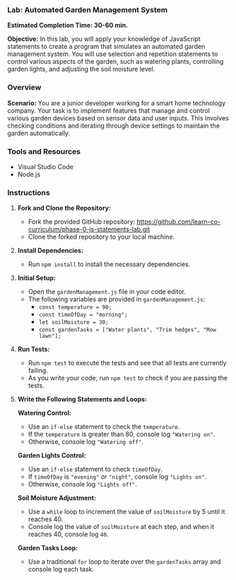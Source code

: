 ### Lab: Automated Garden Management System

**Estimated Completion Time: 30-60 min.**

**Objective:**
In this lab, you will apply your knowledge of JavaScript statements to create a program that simulates an automated garden management system. You will use selection and repetition statements to control various aspects of the garden, such as watering plants, controlling garden lights, and adjusting the soil moisture level.

### Overview

**Scenario:**
You are a junior developer working for a smart home technology company. Your task is to implement features that manage and control various garden devices based on sensor data and user inputs. This involves checking conditions and iterating through device settings to maintain the garden automatically.

### Tools and Resources

- Visual Studio Code
- Node.js 

### Instructions

1. **Fork and Clone the Repository:**
   - Fork the provided GitHub repository: https://github.com/learn-co-curriculum/phase-0-js-statements-lab.git
   - Clone the forked repository to your local machine.

2. **Install Dependencies:**
   - Run `npm install` to install the necessary dependencies.

3. **Initial Setup:**
   - Open the `gardenManagement.js` file in your code editor.
   - The following variables are provided in `gardenManagement.js`:
     - `const temperature = 90;`
     - `const timeOfDay = "morning";`
     - `let soilMoisture = 30;`
     - `const gardenTasks = ["Water plants", "Trim hedges", "Mow lawn"];`

4. **Run Tests:**
   - Run `npm test` to execute the tests and see that all tests are currently failing.
   - As you write your code, run `npm test` to check if you are passing the tests.

5. **Write the Following Statements and Loops:**

   **Watering Control:**
   - Use an `if-else` statement to check the `temperature`.
   - If the `temperature` is greater than 80, console log `"Watering on"`.
   - Otherwise, console log `"Watering off"`.

   **Garden Lights Control:**
   - Use an `if-else` statement to check `timeOfDay`.
   - If `timeOfDay` is `"evening"` or `"night"`, console log `"Lights on"`.
   - Otherwise, console log `"Lights off"`.

   **Soil Moisture Adjustment:**
   - Use a `while` loop to increment the value of `soilMoisture` by 5 until it reaches 40.
   - Console log the value of `soilMoisture` at each step, and when it reaches 40, console log `40`.

   **Garden Tasks Loop:**
   - Use a traditional `for` loop to iterate over the `gardenTasks` array and console log each task.
